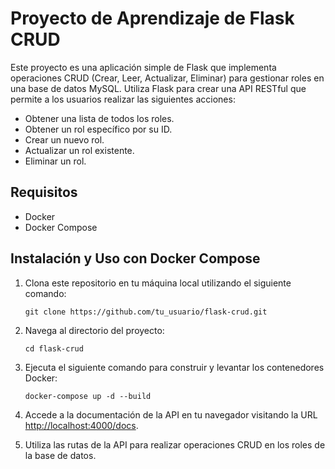 # Proyecto de Aprendizaje de Flask CRUD

Este proyecto es una aplicación simple de Flask que implementa operaciones CRUD (Crear, Leer, Actualizar, Eliminar) para gestionar roles en una base de datos MySQL. Utiliza Flask para crear una API RESTful que permite a los usuarios realizar las siguientes acciones:

- Obtener una lista de todos los roles.
- Obtener un rol específico por su ID.
- Crear un nuevo rol.
- Actualizar un rol existente.
- Eliminar un rol.

## Requisitos

- Docker
- Docker Compose

## Instalación y Uso con Docker Compose

1. Clona este repositorio en tu máquina local utilizando el siguiente comando:

    ```
    git clone https://github.com/tu_usuario/flask-crud.git
    ```

2. Navega al directorio del proyecto:

    ```
    cd flask-crud
    ```

3. Ejecuta el siguiente comando para construir y levantar los contenedores Docker:

    ```
    docker-compose up -d --build
    ```

4. Accede a la documentación de la API en tu navegador visitando la URL [http://localhost:4000/docs](http://localhost:4000/docs).

5. Utiliza las rutas de la API para realizar operaciones CRUD en los roles de la base de datos.


